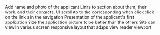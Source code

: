 Add name and photo of the applicant
Links to section about them, their work. and their contacts,
UI scrollsto to the corresponding when click click on the link s in the navigation 
Presentation of the applicant's first application
Size the application picture to be better than the others
Site can view in various screen
responsive layout that adaps view reader viewport
